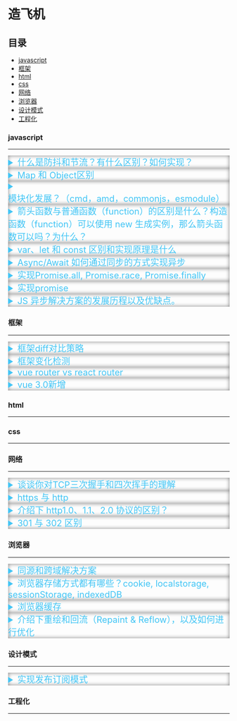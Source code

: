 # 造飞机

## 目录

- [javascript](#js)
- [框架](#frameworks)
- [html](#html)
- [css](#css)
- [网络](#network)
- [浏览器](#browser)
- [设计模式](#design)
- [工程化](#package)


### <span id="js"> javascript</span>
---
<details>
<summary class="question">什么是防抖和节流？有什么区别？如何实现？</summary>
<div class="answer">
防抖：动作绑定事件，动作发生后一定时间后触发事件，在这段时间内，如果该动作又发生，则重新等待一定时间再触发事件。

```js
  function debounce(func, time) {
    let timer = null;
    return () => {
      clearTimeout(timer);
      timer = setTimeout(()=> {
        func.apply(this, arguments)
      }, time);
    }
  }
```

节流： 动作绑定事件，动作发生后一段时间后触发事件，在这段时间内，如果动作又发生，则无视该动作，直到事件执行完后，才能重新触发。

```js
const myThrottle2 = function (func, wait = 50) {
  var canRun = true
  return function (...args) {
    if (!canRun) {
      return
    } else {
      canRun = false
      func.apply(this, args) // 将方法放在外面, 这样即便该函数是异步的，也可以保证在下一句之前执行
      setTimeout(function () {canRun = true}, wait)
    }
  }
}
```
</div>
</details>

<!--  -->

<details>
<summary class="question">
Map 和 Object区别
</summary>
<div class="answer">
Object和Map非常相似，两者都可以完成键-值对的设置，获取和删除

|             | Map         | Object |
| ----------- | ----------- |----------- |
| key命名 | 任意类型 | 1.对象的键名只能是String和 Symbol 类型 2.其他类型的键名会被转换成字符串类型 3.对象转字符串默认会调用 toString 方法。 |
| 附加的Key    | Map没有默认的key值       |Object具有原型对象，所以它包含默认的key值，并且使用不当时会和自定义的key值产生冲突（在ES5中可以通过Object.create(null)来设置去掉默认的key值，但这种解决方法并不常用）|
|     Key的顺序        | Map中的key值排序简单直接，一个Map对象迭代键值对、Key、Value的顺序和插入时的顺序相同         | 一般对象的键值是有顺序的，但这并不绝对，有时对象的键值排序会变得很复杂，所以最好不要依赖于插入的顺序。 |
|       大小      | Map的大小可以轻松通过size属性来获得         | Object的大小必须通过自行获取 |
|       迭代      | Map是可迭代对象，可以轻松完成迭代         | Object没有实现迭代协议，所以无法被for...of直接迭代（但可以自行实现迭代协议，或者使用Object.keys()或Object.entries()来迭代对象的键值和实体，for...in也可以迭代Object的可枚举属性） |
|    性能         | 频繁增减键值对时表现会更好         | 频繁增减键值对时表现较差 |
</div>
</details>

<!--  -->

<details>
<summary class="question">
模块化发展？（cmd，amd，commonjs，esmodule）
</summary>
https://www.processon.com/view/link/5c8409bbe4b02b2ce492286a#map


|  | IIFE | COMMONJS | AMD | CMD | ES MODULE | 
| --- | --- | --- | --- | --- |  --- | 
| 区别 | 变量私有化，解决全局污染问题 | 同步化的模块解决方案 | 通过异步加载，提前声明依赖 | 异步化按需加载 |  兼容浏览器端和服务器端，并且统一了使用的语法 | 
</details>

<!--  -->

<details>
<summary class="question">
箭头函数与普通函数（function）的区别是什么？构造函数（function）可以使用 new 生成实例，那么箭头函数可以吗？为什么？
</summary>
箭头函数是普通函数的简写，可以更优雅的定义一个函数，和普通函数相比，有以下几点差异：

1、函数体内的 this 对象，就是定义时所在的对象，而不是使用时所在的对象。

2、不可以使用 arguments 对象，该对象在函数体内不存在。如果要用，可以用 rest 参数代替。

3、不可以使用 yield 命令，因此箭头函数不能用作 Generator 函数。

4、不可以使用 new 命令，因为：

没有自己的 this，无法调用 call，apply。
没有 prototype 属性 ，而 new 命令在执行时需要将构造函数的 prototype 赋值给新的对象的 `__proto__`
箭头函数并没有[[Construct]]方法, 所以不能被用作构造函数:
JavaScript函数两个内部方法: [[Call]]和[[Construct]]
直接调用时执行[[Call]]方法, 直接执行函数体
new调用时执行[[Construct]]方法, 创建一个实例对象

</details>

<!--  -->

<details>
<summary class="question">
var、let 和 const 区别和实现原理是什么
</summary>

区别：
|  | var | let | const | 
| --- | --- | --- | --- | 
| 作用域 | 全局作用域，可以由顶层（window）对象访问 | 块级作用域 | 块级作用域 | 
| 变量声明 | 可以重复声明 | 声明一次 | 声明一次 | 
| 变量赋值 | 可以赋值 | 可以赋值 | 静态常量不可以赋值 | 
| 变量提升 | 有 | 暂时性死区  | 暂时性死区 | 

实现原理：

var的话会直接在栈内存里预分配内存空间，然后等到实际语句执行的时候，再存储对应的变量，如果传的是引用类型，那么会在堆内存里开辟一个内存空间存储实际内容，栈内存会存储一个指向堆内存的指针

let的话，是不会在栈内存里预分配内存空间，而且在栈内存分配变量时，做一个检查，如果已经有相同变量名存在就会报错

const的话，也不会预分配内存空间，在栈内存分配变量时也会做同样的检查。不过const存储的变量是不可修改的，对于基本类型来说你无法修改定义的值，对于引用类型来说你无法修改栈内存里分配的指针，但是你可以修改指针指向的对象里面的属性
</details>

<!--  -->

<details>
<summary class="question">
Async/Await 如何通过同步的方式实现异步
</summary>
同步代码：按照代码执行顺序执行
异步代码: 是非现在运行的代码，或者说在将来某个时刻会执行的代码

async/await 是参照生成器（Generator）封装的一套异步处理方案，可以理解为 Generator 的语法糖，

generator 文档：https://developer.mozilla.org/zh-CN/docs/Web/JavaScript/Reference/Global_Objects/Generator

```js
function* gen(){  // 这里的*可以看成 async
  var url = 'https://api.github.com/users/github';
  var result = yield fetch(url);  // 这里的yield可以看成 await
  console.log(result.bio);
}
```
</details>

<!--  -->

<details>
<summary class="question">
实现Promise.all, Promise.race, Promise.finally
</summary>

Promise.all
```js
function promiseAll(promises = []) {
  let result = [];
  return new Promise((resolve,reject) => {
    for (const promise of promises) {
      promise.then(res => {
        result.push(res);
        if (result.length === promises.length) {
          resolve(result);
        }
      })
      .catch(error=>reject(error))
    }
  })
}
```

Promise.race
```js
function race(promises=[]){
  return new Promise((resolve,reject)=>{
    promises.forEach(promise=>{
      promise.then(resolve,reject)
    })
  })
}
```

Promise.finally
```js
Promise.prototype.myFinally = function (cb) {
  cb = typeof cb === 'function' ? cb : function () { };
  return this.then(
    value => {
      cb();
      return value;
    },
    reason => {
      cb();
      throw reason
    }
  );
};
```
</details>

<!--  -->

<details>
<summary class="question">
实现promise
</summary>

```js
function MyPromise(executor){
  // 设置状态
  this.status = 'pending'
  // 保存then中onfulfilled,onrejected默认值（实现异步）
  this.onFulfilledFunc = Function.prototype
  this.onRejectedFunc = Function.prototype

  let resolver = (value) =>{
    if(this.status === 'pending'){
      this.value = value
      this.status = 'fulfilled'
      // 执行then方法中onfulfilled回调
      this.onFulfilledFunc(this.value)
    }
  }

  let rejector = (reason) => {
    if(this.status === 'pending'){
      this.reason = reason
      this.status = 'rejected'

      this.onRejectedFunc(this.reason)
    }
  }
  executor(resolver,rejector)
}

MyPromise.prototype.then = function (onfulfilled,onrejected) {
  if(this.status === 'fulfilled') {
    onfulfilled(this.value)
  }
  if(this.status === 'rejected') {
    onrejected(this.reason)
  }
  if (this.status === 'pending') {
    this.onFulfilledFunc = onfulfilled
    this.onRejectedFunc = onrejected
  }
}
```

</details>

<!--  -->

<details>
<summary class="question">
JS 异步解决方案的发展历程以及优缺点。
</summary>

|  | 回调 | promise | async/await |
|---|---|---|---|
|特点|解决异步问题；缺乏顺序性： 回调地狱导致的调试困难，和大脑的思维方式不符；嵌套函数存在耦合性，一旦有所改动，就会牵一发而动全身，即（控制反转）；嵌套函数过多的多话，很难处理错误| 解决了回调地狱的问题；无法取消 Promise | 代码清晰，处理了回调地狱的问题；await 将异步代码改造成同步代码，如果多个异步操作没有依赖性而使用 await 会导致性能上的降低。 |

</details>

### <span id="frameworks"> 框架</span>
---
<details>
<summary class="question">
框架diff对比策略
</summary>

react vs vue
共同点：三级比较
- tree diff: 同层节点比较
- component diff：同类型脏检查替换节点及其子节点
- element diff：增加，移动，删除虚拟节点

区别：

1. Vue进行diff时，调用patch打补丁函数，一边比较一边给真实的DOM打补丁

2. Vue对比节点，当节点元素类型相同，但是className不同时，认为是不同类型的元素，删除重新创建，而react则认为是同类型节点，进行修改操作

3. vue列表对比的时候，采用从两端到中间的方式，旧集合和新集合两端各存在两个指针，两两进行比较，每次对比结束后，指针向队列中间移动；react则是从左往右一次对比，利用元素的index和lastindex进行比较

angular脏检查：

1. 变更检测从上到下检查组件树中的每个组件，以查看相应的模型是否已更改

2. 如果有新值，它将更新组件的视图（DOM）

</details>

<!--  -->

<details>
<summary class="question">
框架变化检测
</summary>

vue: 数据劫持监听变化，观察者模式发送变化通知

react: setState初始化状态变化，执行render函数重新构建组件和子组件的虚拟节点，对比虚拟节点更新视图

angular：采用脏检查机制，由浏览器或异步操作触发检测机制，然后通过default和onpush两种策略进行检测

- default: 每次变更检测都会引起组件的变更检测，包括其他组件的状态变化，以及本组件引用型变量内部属性值变化

- Onpush: 每次变更检测会跳过本组件的变更检查，除非满足一些条件

</details>

<details>
<summary class="question">
vue router vs react router
</summary>
https://www.cnblogs.com/marui01/p/13215468.html
</details>

<!--  -->

<details>
<summary class="question">
 vue 3.0新增
</summary>
https://blog.csdn.net/u014212540/article/details/124303432

- Performance：性能比VUE2.x快1.2-2倍
- Tree shaking support按需编译，体积比Vue2.x更小
- Composition API：组合API（类似React Hooks）
- Better TypeScript support：更好的Ts支持
- Custom Renderer API：暴露了自定义渲染API
- Fragment，Teleport（Protal）,Suspense：更先进的组件

tree shaking:
```
通过包引入的方式而不是直接在实例化时就注入
```

性能：
```
1. diff 算法优化

Vue3 新增静态标记

Vue2 中无论元素是否参与更新，每次都会重新创建，然后在渲染
Vue3 中对于不参与更新的元素，会做静态提升，只被创建一次，在渲染时直接复用即可
cacheHandlers 事件侦听器缓存

```

</details>



### <span id="html"> html</span>
---

### <span id="css"> css</span>
---

### <span id="network"> 网络</span>
---

<details>
<summary class="question">
谈谈你对TCP三次握手和四次挥手的理解
</summary>

<img class="image--md" src="https://user-images.githubusercontent.com/38830527/169838298-9d9c2727-120f-4e80-a932-469ff290d055.jpeg" alt="三次握手">

<img class="image--md" src="https://user-images.githubusercontent.com/38830527/169847636-cf18668a-cb61-4e5b-a034-281c47de49d1.jpeg" alt="四次挥手">


</details>

<!--  -->

<details>
<summary class="question">
https 与 http
</summary>

http： 超文本传输协议，以明文方式发送内容

https：超文本传输安全协议，在HTTP的基础上加入了SSL/TLS协议，SSL/TLS依靠证书来验证服务器的身份，并为浏览器和服务器之间的通信加密。

https传输过程：
```
1、【浏览器】向服务器发送 https 请求
2、【服务器】向 CA 机构获取证书
3、【服务器】向浏览器发送数字证书(包含 public key)
4、【浏览器】用预置的 CA 列表验证证书，生成随机对称秘钥【key】，并使用公钥加密，如有问题会提示风险，
5、【浏览器】加密后的【key】，发送给【服务器】，作为接下来请求的秘钥
6、【服务器】用自己的 private key 解密得到对称秘钥 key
7、【浏览器】使用随机码 key 进行解密数据
8、【浏览器】【服务器】使用该秘钥进行通信
```

ca证书验证过程：
```
首先从证书的内容中获取证书的颁发机构，然后从浏览器系统中去寻找此颁发机构是否为浏览器的信任机构。

从证书中得知证书的颁发机构，然后从浏览器系统中去寻找此颁发机构的根证书

从根证书中取得那个根公钥，用根公钥去解密此证书的数字签名（根私钥加密的），成功解密的话就得到证书的指纹（记为 h1，代表根证书的原始内容）和指纹算法；然后用指纹算法对当前接收到的证书内容再进行一次 hash 计算得到另一个值 h2，代表当前证书的内容，如果此时 h2 和 h1 是相等的，就代表证书没有被修改过。

此时再检查证书的持有者对应的URL是否为我们请求的URL，如果是，那么就可以证明浏览器当前连接的是正确的网址
```

</details>

<!--  -->

<details>
<summary class="question">
介绍下 http1.0、1.1、2.0 协议的区别？
</summary>

http 1.0：1996年

- 每个请求都附加了 HTTP 版本
- 在响应开始时发送状态代码
- 请求和响应都包含 HTTP 报文头
- 内容类型能够传输 HTML 文件以外的文档

http 1.1：1997年

- 长连接：新增Connection字段，可以设置keep-alive值保持连接不断开
- 管道化：基于上面长连接的基础，管道化可以不等第一个请求响应继续发送后面的请求，但响应的顺序还是按照请求的顺序返回
- 缓存处理：新增字段cache-control
- 断点传输
  
http 2：2015年

- 二进制分帧：将所有传输的信息分割为更小的消息和帧,并对它们采用二进制格式的编码
- 多路复用： 在共享TCP链接的基础上同时发送请求和响应；基于二进制分帧，在同一域名下所有访问都是从同一个tcp连接中走，http消息被分解为独立的帧，乱序发送，服务端根据标识符和首部将消息重新组装起来
- 头部压缩
- 服务器推送：服务器可以额外的向客户端推送资源，而无需客户端明确的请求

二进制分帧：
```
HTTP/2 会将所有传输的信息分割为更小的消息和帧（frame）,并对它们采用二进制格式的编码。

帧：最小的通信单位，承载特定类型的数据，比如HTTP首部、负荷等等

消息：逻辑上的HTTP消息，比如请求、响应，由一或多个帧组成

流：虚拟信道，可以承载双向消息

HTTP2.0通信都在一个连接上完成，这个连接可以承载任意数据量的双向数据流。相应地，每个数据流以消息的形式发送，而消息由一或多个帧组成，这些帧可以乱序发送，然后再根据每个帧首部的流标识符重新组装。HTTP2.0的所有帧都采用二进制编码，所有首部数据都会被压缩。

```
<img class="image--md" src="https://user-images.githubusercontent.com/38830527/169827308-83ad87fb-22b9-4567-ac68-d67f46f77a1b.png" />


</details>

<!--  -->

<details>
<summary class="question">
301 与 302 区别
</summary>

301 Moved Permanently：永久重定向 说明请求的资源已经被移动到了由 Location 头部指定的url上，是固定的不会再改变。搜索引擎会根据该响应修正

302 Found：重定向状态码表明请求的资源被暂时的移动到了由该HTTP响应的响应头Location 指定的 URL 上。浏览器会重定向到这个URL， 但是搜索引擎不会对该资源的链接进行更新 

1. 应用场景

- 301应用场景: 域名到期不想继续用这个,换了地址
- 302应用场景: 做活动时候,从首页跳到活动页面

2. 浏览器缓存

- 默认情况下会被缓存，只有在第一次的时候，才会去真正的发起第一个请求，后面的都会被缓存起来，直接跳转到 redirect 的请求
- 默认情况下不会缓存

</details>

### <span id="browser"> 浏览器</span>
---

<details>
<summary class="question">
同源和跨域解决方案
</summary>
[链接](https://blog.csdn.net/ch834301/article/details/119582822)

同源策略：协议、域名、端口号都相同
跨域：跨域资源共享，会遇到浏览器安全限制

跨域解决方案：jsonp，cors，websocket，window.postMessage，document.domain + Iframe，

- jsonp：
1. 客户端：ajax方法放入回调函数名
2. 服务端：获取回调函数名返回jsonp格式，函数名+json数据放入
- cors：
1. 客户端：可以正常请求（浏览器会自动附带`Access-Control-Request-Method`等信息）
2. 服务端：返回`Access-Control-Allow-Origin`等http头不信息
- websocket：没有使用http，因此也没有跨域的限制，通过建立客户端和服务器之间存在持久的连接
- window.postMessage：可以安全地实现跨源通信
```js
window.postMessage("hello there!", "http://example.com");

window.addEventListener("message", (event) => {
  if (event.origin !== "http://example.com")
    return;
}, false);
```
- document.domain + Iframe：二级域名相同情况下设置`document.domain="test.com"`可以跨域通信

</details>

<!--  -->

<details>
<summary class="question">
浏览器存储方式都有哪些？cookie, localstorage, sessionStorage, indexedDB
</summary>

[链接](https://zhuanlan.zhihu.com/p/159268611)

|  | cookie | localstorage | sessionStorage | indexedDB |
| --- | --- | --- | --- | --- |
| 大小 | 4k | 5M | 5M | 不限制（硬盘容量） |
| 时间 | 可以设置过期时间 | 永久存储 | 会话（页面）关闭 |永久存储 |
| 传输 | 每次携带在header中 | 不跟随 | 不跟随 | 不跟随 |

cookie：
- 作用：解决http无状态的缺点，在客户端存储会话信息，记录用户的状态
- 构成：　　
1. 名称：一个唯一确定cookie的名称
2. 值：存储在cookie中的字符串值，值必须被URL编码
3. 域：cookie对于哪个域是有效的，所有向该域发送的请求都会包含这个cookie信息
4. 路径：对于指定域中的路径，应该向服务器发送cookie
5. 失效时间：表示cookie何时应该被删除的时间戳
6. 安全标志：指定后，cookie只有在使用SSL连接的时候才发送到服务器
- 使用：通过document.cookie获取对象
- 缺点：安全性，存储大小限制（20x4KB），频繁传送浪费资源

sessionStorage：
- 特点：
1. 同源策略限制
2. 单标签页限制
- 使用：
```js
sessionStorage.setItem(key,value)
sessionStorage.getItem(key)
```

localStorage:
- 特点：
1. IE8以上高版本支持
2. 同源限制
3. 频繁大量使用影响性能
4. 永久存储
- 使用：
```js
localStorage.setItem(key,value)
localStorage.getItem(key)
```

IndexedDB:
- 作用：本地数据库，允许建立索引，更接近NoSQL
- 特点：
1. 键值对储存
2. 同源限制
3. 异步操作防止锁死
4. 支持事务（transaction）回滚：一系列操作步骤之中，只要有一步失败，整个事务就都取消，数据库回滚到事务发生之前的状态
5. 支持二进制储存对象（Blob等）
- 使用：
```js
indexedDB.open("name",version)
// create store
db.createObjectStore("customers", { keyPath: "ssn" });
// add value
db.transaction(["customers"], "readwrite")
                .objectStore("customers")
                .add(value)
// delete value
db.transaction(["customers"], "readwrite")
                .objectStore("customers")
                .delete("444-44-4444");
// get value
db.transaction(["customers"])
                .objectStore("customers")
                .get("444-44-4444")
// put value
db.transaction(["customers"], "readwrite")
                .objectStore("customers")
                .put(data)
```
</details>

<!--  -->

<details>
<summary class="question">
浏览器缓存
</summary>

缓存策略：
[链接](https://blog.csdn.net/ljyahaha/article/details/118280568)

浏览器的缓存过程如下：
1. 开始加载，域名解析，DNS缓存
2. 本地缓存（memory缓存）
3. Http缓存（强缓存和协商缓存）
4. 服务端缓存（cdn缓存）


<img class="image--lg" src="https://user-images.githubusercontent.com/38830527/170191918-d46d3d83-9bf7-4bd4-92ad-056aa4365551.png" />

---
缓存位置：

优先级由上至下
1. Service Worker
2. Memory Cache：内存缓存
3. Disk Cache：硬盘缓存

内存缓存：作为短期缓存，几乎所有的请求资源 都能进入 memory cache,保证了一个页面中如果有两个相同的请求都实际只会被请求最多一次，避免浪费。
- 读取效率高，但是持续时间短，会随着进程的释放而释放

硬盘缓存：作为持久存储，严格根据 HTTP 头信息中的各类字段来判定哪些资源可以缓存
- 持续时间长，是实际存在于文件系统中的缓存
- 比内存缓存慢，但是优势在于存储容量大

service worker：页面与网络之间增加拦截器，用来缓存和拦截请求，它也作为PWA来试着解决离线存储和消息推送的问题。使得用户在离线环境中，也可以使用网络应用。
- 可以自由的控制缓存哪些文件、如何匹配读取缓存
- 缓存是持续性的
- 传输协议必须是 HTTPS

</details>

<!--  -->

<details>
<summary class="question">
介绍下重绘和回流（Repaint & Reflow），以及如何进行优化
</summary>

[链接](https://github.com/Advanced-Frontend/Daily-Interview-Question/issues/24)

浏览器渲染机制:

- 浏览器采用流式布局模型（Flow Based Layout）
- 浏览器会把HTML解析成DOM，把CSS解析成CSSOM，DOM和CSSOM合并就产生了渲染树（Render Tree）。
- 有了RenderTree，我们就知道了所有节点的样式，然后计算他们在页面上的大小和位置，最后把节点绘制到页面上。
- 由于浏览器使用流式布局，对Render Tree的计算通常只需要遍历一次就可以完成

重绘(repaint)：

- 由于节点的几何属性发生改变或者由于样式发生改变而不会影响布局的，称为重绘，例如outline, visibility, color、background-color等，重绘的代价是高昂的，因为浏览器必须验证DOM树上其他节点元素的可见性。

回流(reflow)：

- 回流是<span class="underline">布局</span>或者几何属性需要改变就称为回流。回流是影响浏览器性能的关键因素，因为其变化涉及到部分页面（或是整个页面）的布局更新。一个元素的回流可能会导致了其所有子元素以及DOM中紧随其后的节点、祖先节点元素的随后的回流。

<span class="underline">回流必定会发生重绘，重绘不一定会引发回流。 </span>

减少重绘与回流:

1. 减少使用改变布局的css属性，visibility 替换 display: none，transform 替代 top
2. 避免过于具体的 CSS 选择器，减少渲染成本
3. 将动画效果应用到position属性为absolute或fixed的元素上,脱离文档流
4. 避免频繁操作样式：样式列表定义为class并一次性更改class属性
5. 避免频繁操作DOM：创建一个`documentFragment`，在它上面应用所有DOM操作，最后再把它添加到文档中


</details>

### <span id="design"> 设计模式</span>
---
<details>
<summary class="question">
实现发布订阅模式
</summary>
[链接](https://blog.csdn.net/weixin_44761091/article/details/123636899)
</details>

### <span id="package"> 工程化</span>
---

<style>
  .question {
    box-shadow: inset 0 0 10px grey;
    color: #42c5f5;
    font-size:20px
  }
  .answer{
    box-shadow: inset 0 0 10px grey;
  }
  .image--sm {
    max-width: 100px;
  }
  .image--md {
    max-width: 500px;
  }
  .image--lg {
    max-width: 800px;
  }
  .underline {
    border-bottom: 1px solid red;
  }
  .bold{
    font-weight: bold;
  }
</style>